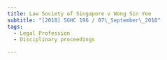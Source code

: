 ```yaml
---
title: Law Society of Singapore v Wong Sin Yee 
subtitle: "[2018] SGHC 196 / 07\_September\_2018"
tags:
  - Legal Profession
  - Disciplinary proceedings

---
```


